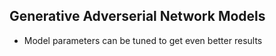 ## Generative Adverserial Network Models

* Model parameters can be tuned to get even better results
